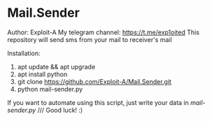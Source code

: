 # Mail.Sender
Author: Exploit-A
My telegram channel: https://t.me/exp1oited
This repository will send sms from your mail to receiver's mail

Installation:
1. apt update && apt upgrade
2. apt install python
3. git clone https://github.com/Exploit-A/Mail.Sender.git
4. python mail-sender.py

If you want to automate using this script, just write your data in *mail-sender.py*
///
Good luck! :)
